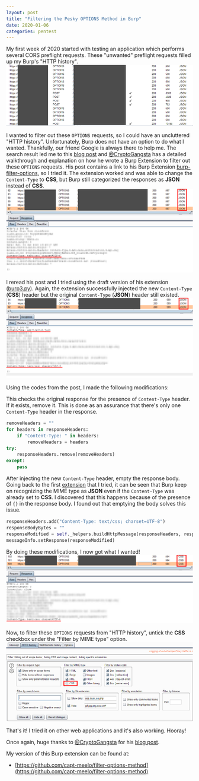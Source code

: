 ```yaml
---
layout: post
title: "Filtering the Pesky OPTIONS Method in Burp"
date: 2020-01-06
categories: pentest
---
```


My first week of 2020 started with testing an application which performs several CORS preflight requests. These "unwanted" preflight requests filled up my Burp's "HTTP history". 
![Lots of HTTP Options Method](/static/img/15/options-method.png)

I wanted to filter out these `OPTIONS` requests, so I could have an uncluttered "HTTP history". Unfortunately, Burp does not have an option to do what I wanted. Thankfully, our friend Google is always there to help me. The search result led me to this [blog post](https://parsiya.net/blog/2019-04-06-hiding-options-an-adventure-in-dealing-with-burp-proxy-in-an-extension/) and [@CryptoGangsta](https://twitter.com/cryptogangsta/) has a detailed walkthrough and explanation on how he wrote a Burp Extension to filter out these `OPTIONS` requests. His post contains a link to his Burp Extension [burp-filter-options](https://github.com/parsiya/Parsia-Code/tree/master/burp-filter-options), so I tried it. The extension worked and was able to change the `Content-Type` to **CSS**, but Burp still categorized the responses as **JSON** instead of **CSS**.
![Extension Failed](/static/img/15/extension-failed.png)

I reread his post and I tried using the draft version of his extension ([burp3.py](https://github.com/parsiya/Parsia-Code/blob/master/burp-filter-options/blog/burp3.py)). Again, the extension successfully injected the new `Content-Type` (**CSS**) header but the original `Content-Type` (**JSON**) header still existed.
![Extension Failed Again](/static/img/15/still-failed.png)

Using the codes from the post, I made the following modifications:

This checks the original response for the presence of `Content-Type` header. If it exists, remove it. This is done as an assurance that there's only one `Content-Type` header in the response.
```python
removeHeaders = ""
for headers in responseHeaders:
    if "Content-Type: " in headers:
        removeHeaders = headers
try:
    responseHeaders.remove(removeHeaders)
except:
    pass

```

After injecting the new `Content-Type` header, empty the response body. Going back to the first [extension](https://github.com/parsiya/Parsia-Code/tree/master/burp-filter-options) that I tried, it can be seen that Burp keep on recognizing the MIME type as **JSON** even if the `Content-Type` was already set to **CSS**. I discovered that this happens because of the presence of `{}` in the response body. I found out that emptying the body solves this issue.
```python
responseHeaders.add("Content-Type: text/css; charset=UTF-8")
responseBodyBytes = ""
responseModified = self._helpers.buildHttpMessage(responseHeaders, responseBodyBytes)
messageInfo.setResponse(responseModified)
```

By doing these modifications, I now got what I wanted! 
![Extension Worked](/static/img/15/extension-worked.png)

Now, to filter these `OPTIONS` requests from "HTTP history", untick the **CSS** checkbox under the "Filter by MIME type" option.
![Filter CSS](/static/img/15/filter-css.png)

That's it! I tried it on other web applications and it's also working. Hooray! 

Once again, huge thanks to [@CryptoGangsta](https://twitter.com/cryptogangsta/) for his [blog post](https://parsiya.net/blog/2019-04-06-hiding-options-an-adventure-in-dealing-with-burp-proxy-in-an-extension/).

My version of this Burp extension can be found at:
- [https://github.com/capt-meelo/filter-options-method](https://github.com/capt-meelo/filter-options-method)